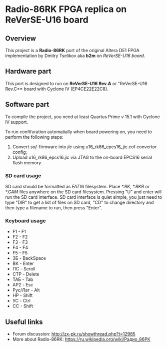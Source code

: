 # Radio-86RK FPGA replica on ReVerSE-U16 board

## Overview

This project is a **Radio-86RK** port of the original Altera DE1 FPGA implementation by Dmitry Tselikov aka **b2m** on *ReVerSE-U16 board*.

## Hardware part

This port is designed to run on **ReVerSE-U16 Rev.A** or "ReVerSE-U16 Rev.C** board with Cyclone IV (EP4CE22E22C8).

## Software part

To compile the project, you need at least Quartus Prime v 15.1 with Cyclone IV support.

To run confifuration automatially when board powering on, you need to perform the following steps:

1. Convert *sof*-firmware into *jic* using u16_rk86_epcs16_jic.cof convertor config;
2. Upload u16_rk86_epcs16.jic via JTAG to the on-board EPCS16 serial flash memory.

### SD card usage

SD card should be formatted as _FAT16_ filesystem. Place _*.RK_, _*.RKR_ or _*.GAM_ files anywhere on the SD card filesystem.
Pressing "U" and enter will run the SD card interface.
SD card interface is quiet simple, you just need to type "DIR" to get a list of files on SD card, "CD" to change directory and 
then type a filename to run, then press "Enter".

### Keyboard usage

* F1 - F1
* F2 - F2
* F3 - F3
* F4 - F4
* F5 - F5
* ЗБ - BackSpace
* ВК - Enter
* ПС - Scroll
* СТР - Delete
* ТАБ - Tab
* АР2 - Esc
* Рус/Лат - Alt
* НР - Shift
* УС - Ctrl
* CC - Shift

## Useful links

* Forum discussion: http://zx-pk.ru/showthread.php?t=12985 
* More about Radio-86RK: https://ru.wikipedia.org/wiki/Радио_86РК
